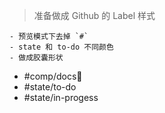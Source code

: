 > 准备做成 Github 的 Label 样式

```ad-blue
- 预览模式下去掉 `#` 
- state 和 to-do 不同颜色
- 做成胶囊形状
```

- #comp/docs📑 
- #state/to-do
- #state/in-progess

